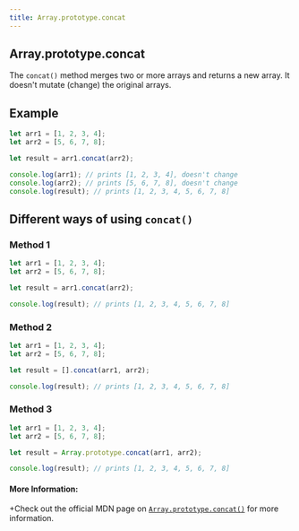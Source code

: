 ```yaml
---
title: Array.prototype.concat
---
```

## Array.prototype.concat

The ```concat()``` method merges two or more arrays and returns a new array. It doesn't mutate (change) the original arrays.

## Example

```js
let arr1 = [1, 2, 3, 4];
let arr2 = [5, 6, 7, 8];

let result = arr1.concat(arr2);

console.log(arr1); // prints [1, 2, 3, 4], doesn't change
console.log(arr2); // prints [5, 6, 7, 8], doesn't change
console.log(result); // prints [1, 2, 3, 4, 5, 6, 7, 8]

```

## Different ways of using ```concat()```

### Method 1

```javascript
let arr1 = [1, 2, 3, 4];
let arr2 = [5, 6, 7, 8];

let result = arr1.concat(arr2);

console.log(result); // prints [1, 2, 3, 4, 5, 6, 7, 8]
```

### Method 2

```javascript
let arr1 = [1, 2, 3, 4];
let arr2 = [5, 6, 7, 8];

let result = [].concat(arr1, arr2);

console.log(result); // prints [1, 2, 3, 4, 5, 6, 7, 8]
```

### Method 3

```javascript
let arr1 = [1, 2, 3, 4];
let arr2 = [5, 6, 7, 8];

let result = Array.prototype.concat(arr1, arr2);

console.log(result); // prints [1, 2, 3, 4, 5, 6, 7, 8]
```


#### More Information:

+Check out the official MDN page on [```Array.prototype.concat()```](https://developer.mozilla.org/en-US/docs/Web/JavaScript/Reference/Global_Objects/Array/concat) for more information.

